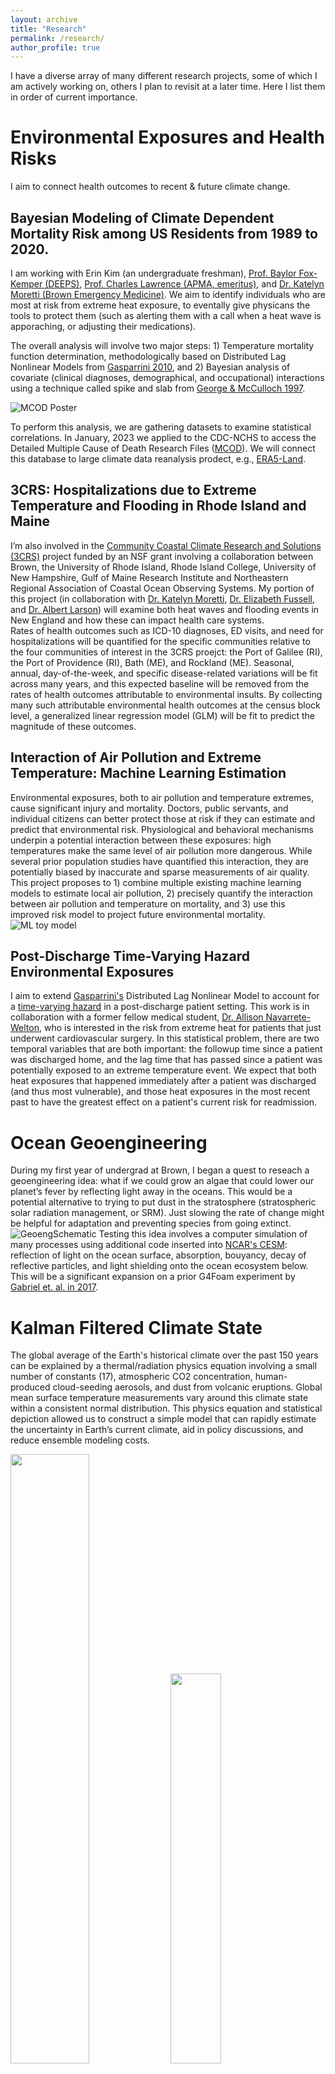```yaml
---
layout: archive
title: "Research"
permalink: /research/
author_profile: true
---
```


I have a diverse array of many different research projects, some of which I am actively working on, others I plan to revisit at a later time. Here I list them in order of current importance.

# Environmental Exposures and Health Risks
I aim to connect health outcomes to recent & future climate change.


## Bayesian Modeling of Climate Dependent Mortality Risk among US Residents from 1989 to 2020.
I am working with Erin Kim (an undergraduate freshman), [Prof. Baylor Fox-Kemper (DEEPS)](https://vivo.brown.edu/display/bfoxkemp), [Prof. Charles Lawrence (APMA, emeritus)](https://vivo.brown.edu/display/clawrenc), and [Dr. Katelyn Moretti (Brown Emergency Medicine)](https://watson.brown.edu/chrhs/people/katelyn-moretti). We aim to identify individuals who are most at risk from extreme heat exposure, to eventally give physicans the tools to protect them (such as alerting them with a call when a heat wave is apporaching, or adjusting their medications).

The overall analysis will involve two major steps: 1) Temperature mortality function determination, methodologically based on Distributed Lag Nonlinear Models from [Gasparrini 2010](https://doi.org/10.1002/sim.3940), and 2) Bayesian analysis of covariate (clinical diagnoses, demographical, and occupational) interactions using a technique called spike and slab from [George & McCulloch 1997](http://www.jstor.org/stable/24306083).

![MCOD Poster](/images/publications/ClimateMortality_MCOD_poster.png)

To perform this analysis, we are gathering datasets to examine statistical correlations. In January, 2023 we applied to the CDC-NCHS to access the Detailed Multiple Cause of Death Research Files ([MCOD](https://wonder.cdc.gov/wonder/help/mcd.html)). We will connect this database to large climate data reanalysis prodect, e.g., [ERA5-Land](https://cds.climate.copernicus.eu/cdsapp#!/dataset/reanalysis-era5-land?tab=overview). 



## 3CRS: Hospitalizations due to Extreme Temperature and Flooding in Rhode Island and Maine
 I’m also involved in the [Community Coastal Climate Research and Solutions (3CRS)](https://www.brown.edu/news/2023-08-07/coastal-resilience) project funded by an NSF grant involving a collaboration between Brown, the University of Rhode Island,  Rhode Island College, University of New Hampshire, Gulf of Maine Research Institute and Northeastern Regional Association of Coastal Ocean Observing Systems. My portion of this project (in collaboration with [Dr. Katelyn Moretti](https://watson.brown.edu/chrhs/people/katelyn-moretti), [Dr. Elizabeth Fussell](https://www.brown.edu/academics/population-studies/people/person/elizabeth-fussell), and [Dr. Albert Larson](https://vivo.brown.edu/display/alarso19)) will examine both heat waves and flooding events in New England and how these can impact health care systems.
<br>
Rates of health outcomes such as ICD-10 diagnoses, ED visits, and need for hospitalizations will be quantified for the specific communities relative to the four communities of interest in the 3CRS proejct: the Port of Galilee (RI), the Port of Providence (RI), Bath (ME), and Rockland (ME). Seasonal, annual, day-of-the-week, and specific disease-related variations will be fit across many years, and this expected baseline will be removed from the rates of health outcomes attributable to environmental insults. By collecting many such attributable environmental health outcomes at the census block level, a generalized linear regression model (GLM) will be fit to predict the magnitude of these outcomes.

## Interaction of Air Pollution and Extreme Temperature: Machine Learning Estimation
Environmental exposures, both to air pollution and temperature extremes, cause significant injury and mortality.  Doctors, public servants, and individual citizens can better protect those at risk if they can estimate and predict that environmental risk. Physiological and behavioral mechanisms underpin a potential interaction between these exposures: high temperatures make the same level of air pollution more dangerous. While several prior population studies have quantified this interaction, they are potentially biased by inaccurate and sparse measurements of air quality. This project proposes to 1) combine multiple existing machine learning models to estimate local air pollution, 2) precisely quantify the interaction between air pollution and temperature on mortality, and 3) use this improved risk model to project future environmental mortality. 
![ML toy model](/images/publications/GoogleResearchProposal.png)

## Post-Discharge Time-Varying Hazard Environmental Exposures
I aim to extend [Gasparrini's](https://doi.org/10.1002/sim.3940) Distributed Lag Nonlinear Model to account for a [time-varying hazard](http://dx.doi.org/10.21037/atm.2018.02.12) in a post-discharge patient setting. This work is in collaboration with a former fellow medical student, [Dr. Allison Navarrete-Welton]( https://www.researchgate.net/profile/Allison-Navarrete-Welton), who is interested in the risk from extreme heat for patients that just underwent cardiovascular surgery. In this statistical problem, there are two temporal variables that are both important: the followup time since a patient was discharged home, and the lag time that has passed since a patient was potentially exposed to an extreme temperature event. We expect that both heat exposures that happened immediately after a patient was discharged (and thus most vulnerable), and those heat exposures in the most recent past to have the greatest effect on a patient's current risk for readmission.



# Ocean Geoengineering
During my first year of undergrad at Brown, I began a quest to reseach a geoengineering idea: what if we could grow an algae that could lower our planet’s fever by reflecting light away in the oceans. This would be a potential alternative to trying to put dust in the stratosphere (stratospheric solar radiation management, or SRM). Just slowing the rate of change might be helpful for adaptation and preventing species from going extinct.
![GeoengSchematic](/images/publications/GeoengPres.png)
Testing this idea involves a computer simulation of many processes using additional code inserted into [NCAR's CESM](https://www.cesm.ucar.edu/): reflection of light on the ocean surface, absorption, bouyancy, decay of reflective particles, and light shielding onto the ocean ecosystem below. This will be a significant expansion on a prior G4Foam experiment by [Gabriel et. al. in 2017](https://acp.copernicus.org/articles/17/595/2017/).


# Kalman Filtered Climate State
The global average of the Earth's historical climate over the past 150 years can be explained by a thermal/radiation physics equation involving a small number of constants (17), atmospheric CO2 concentration, human-produced cloud-seeding aerosols, and dust from volcanic eruptions. Global mean surface temperature measurements vary around this climate state within a consistent normal distribution. This physics equation and statistical depiction allowed us to construct a simple model that can rapidly estimate the uncertainty in Earth’s current climate, aid in policy discussions, and reduce ensemble modeling costs. 


<img src="/images/publications/EBM_Schematic_v4.png" width="50%">
<img src="/images/publications/extendKalmanFilter.png" width="40%">
<br> <br>
This work is in the last phase of peer review for the Journal of Climate, and a preprint can be found [here](https://doi.org/10.31223/X5FH2C). It will soon contribute to a collaboration paper with [Dr. Peter Thorne](https://www.maynoothuniversity.ie/faculty-social-sciences/our-people/peter-thorne) regarding "How will we know we have reached 1.5°C".

# Venous Thrombosis and Clinical Cardiology

I have spent my two summers in undergrad working for Dr. Peter Henke in the [Jobst Vascular Lab at the University of Michigan](https://medicine.umich.edu/dept/surgery-research/research-strengths/vascular-biology/conrad-jobst-vascular-research-laboratories/henke-lab), the first as a [Frankel Summer Research Fellow](https://sites.google.com/site/cvcsummerfellowship/home) primarily performing empirical histology stains on thrombus tissue, and the second  as a research assistant continuing research on mouse models of deep vein thrombosis. In addition, because of my background in mathematics and statistics, Dr. Henke gave me the opportunity to analyze and report clinical data from the Carotid Artery Revascularization Consortium of Southeastern Michigan, presented at the [2019 Academic Surgical Congress](https://www.asc-abstracts.org/abs2019/81-07-transfemoral-carotid-artery-stenting-is-inferior-to-carotid-endarterectomy-in-the-community/). I have also been involved in a number of similar projects in clinical cardiology, ranging from diuretic use to left bundle branch block to restenosis of stented veins. Astracts for some of these projects were accepted at the [2018 American Heart Association Scientific Sessions](https://www.ahajournals.org/doi/10.1161/circ.138.suppl_1.16500) and the [2020 American College of Cardiology](https://www.jacc.org/doi/abs/10.1016/s0735-1097%2820%2931586-2) conference.

# Vertical Axis Wind Turbine
In high school I won the Engineering Division of the Michigan State Science Fair with a physical miniature prototype  (now [patented](https://patents.google.com/patent/US9752557B2/en)) for a novel vertical axis wind turbine (or VWAT). My design is signficiantly more efficinet than other VWATs, due to a mechanism of linking opposing sails/blades. VAWTs have traditionally been ignored in favor of horizontal-axis wind turbines  (HAWTs) in most commercial wind farms due to the higher efficiency of HAWT designs that can be rotated to face the wind. However, on the open sea, rotating HAWTs are too unstable and wind are generally stronger and omnidirectional. These conditions are advantageous to VAWT, such as mine, which can capture wind from all directions. I currently hope to market my design to a larger maufacturing or research company, or construct/model a larger marine prototype.

<img src="/images/4bladeTurbine.png" width="45%">
<img src="/images/VWATship1.png" width="45%">
